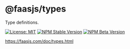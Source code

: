 # @faasjs/types

Type definitions.

[![License: MIT](https://img.shields.io/npm/l/@faasjs/types.svg)](https://github.com/faasjs/faasjs/blob/main/packages/faasjs/types/LICENSE)
[![NPM Stable Version](https://img.shields.io/npm/v/@faasjs/types/stable.svg)](https://www.npmjs.com/package/@faasjs/types)
[![NPM Beta Version](https://img.shields.io/npm/v/@faasjs/types/beta.svg)](https://www.npmjs.com/package/@faasjs/types)

https://faasjs.com/doc/types.html
